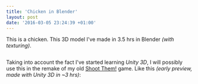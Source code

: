 ```yaml
---
title: 'Chicken in Blender'
layout: post
date: '2016-03-05 23:24:39 +01:00'
---
```


This is a chicken. This 3D model I've made in 3.5 hrs in Blender *(with texturing)*.

<div class="text-center">
    <img data-src="/images/shootthem/chicken_render1-compressed.webp" alt="" class="img-responsive" />
</div>

<div class="vspace"></div>

Taking into account the fact I've started learning *Unity 3D*, I will possibly use this
in the remake of my old [Shoot Them!](tumblr/2015-04-06-shootthem) game.
Like this *(early preview, made with Unity 3D in ~3 hrs)*:

<div class="text-center">
    <img data-src="/images/shootthem/ShootThem1.2-screen1-compressed.webp" alt="" class="img-responsive" />
</div>
